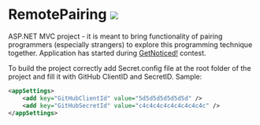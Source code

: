 # RemotePairing ![](https://codinghappinness.visualstudio.com/_apis/public/build/definitions/cc6288d3-1203-481b-9e3d-d053a0552d51/2/badge)
ASP.NET MVC project - it is meant to bring functionality of pairing programmers (especially strangers) to explore this programming technique together. Application has started during [GetNoticed!](dajsiepoznac.pl) contest.

To build the project correctly add Secret.config file at the root folder of the project and fill it with GitHub ClientID and SecretID. Sample:

```xml
<appSettings>
	<add key="GitHubClientId" value="5d5d5d5d5d5d5d" />
	<add key="GitHubSecretId" value="c4c4c4c4c4c4c4c4c4c" />
</appSettings>
```
